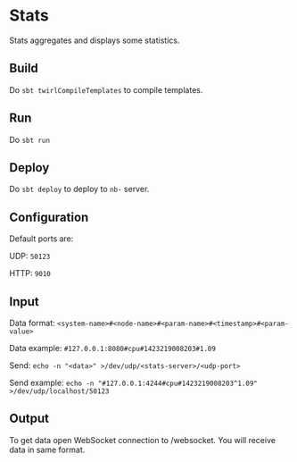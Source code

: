 # Stats

Stats aggregates and displays some statistics.

## Build

Do `sbt twirlCompileTemplates` to compile templates.

## Run

Do `sbt run`

## Deploy

Do `sbt deploy` to deploy to `nb-` server.

## Configuration

Default ports are:

UDP: `50123`

HTTP: `9010`

## Input

Data format: `<system-name>#<node-name>#<param-name>#<timestamp>#<param-value>`

Data example: `#127.0.0.1:8080#cpu#1423219008203#1.09`

Send: `echo -n "<data>" >/dev/udp/<stats-server>/<udp-port>`

Send example: `echo -n "#127.0.0.1:4244#cpu#1423219008203^1.09" >/dev/udp/localhost/50123`

## Output

To get data open WebSocket connection to /websocket. You will receive data in same format.
